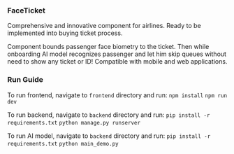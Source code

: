 ### FaceTicket
Comprehensive and innovative component for airlines.
Ready to be implemented into buying ticket process.

Component bounds passenger face biometry to the ticket.
Then while onboarding AI model recognizes passenger and let him skip queues without need to show any ticket or ID!
Compatible with mobile and web applications.

### Run Guide
To run frontend, navigate to `frontend` directory and run:
`npm install`
`npm run dev`

To run backend, navigate to `backend` directory and run:
`pip install -r requirements.txt`
`python manage.py runserver`

To run AI model, navigate to `backend` directory and run:
`pip install -r requirements.txt`
`python main_demo.py`

